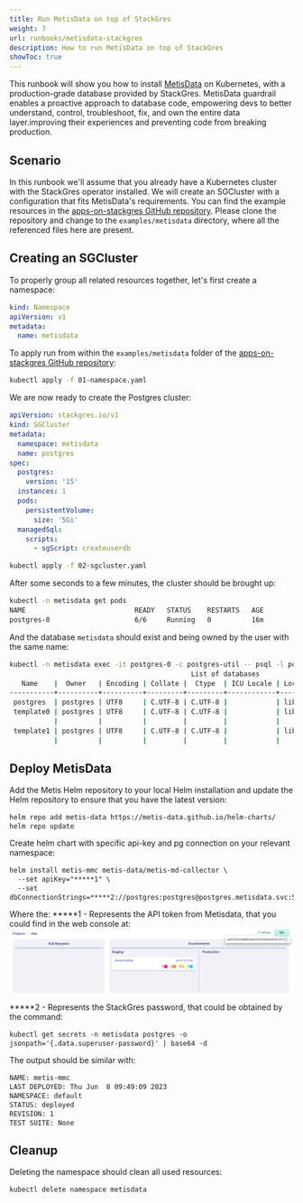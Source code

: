 ```yaml
---
title: Run MetisData on top of StackGres
weight: 7
url: runbooks/metisdata-stackgres
description: How to run MetisData on top of StackGres
showToc: true
---
```


This runbook will show you how to install [MetisData](https://metisdata.io/) on Kubernetes, with a production-grade database provided by StackGres. MetisData  guardrail enables a proactive approach to database code, empowering devs to better understand, control, troubleshoot, fix, and own the entire data layer.improving their experiences and preventing code from breaking production.


## Scenario

In this runbook we'll assume that you already have a Kubernetes cluster with the StackGres operator installed.
We will create an SGCluster with a configuration that fits MetisData's requirements. 
You can find the example resources in the [apps-on-stackgres GitHub repository](https://github.com/ongres/apps-on-stackgres/tree/main/examples/metisdata). Please clone the repository and change to the `examples/metisdata` directory, where all the referenced files here are present.


## Creating an SGCluster

To properly group all related resources together, let's first create a namespace:

```yaml
kind: Namespace
apiVersion: v1
metadata:
  name: metisdata
```

To apply run from within the `examples/metisdata` folder of the [apps-on-stackgres GitHub repository](https://github.com/ongres/apps-on-stackgres/tree/main/examples/metisdata):

```sh
kubectl apply -f 01-namespace.yaml
```


We are now ready to create the Postgres cluster:

```yaml
apiVersion: stackgres.io/v1
kind: SGCluster
metadata:
  namespace: metisdata
  name: postgres
spec:
  postgres:
    version: '15'
  instances: 1
  pods:
    persistentVolume:
      size: '5Gi'
  managedSql:
    scripts:
      - sgScript: createuserdb
```

```sh
kubectl apply -f 02-sgcluster.yaml
```

After some seconds to a few minutes, the cluster should be brought up:

```sh
kubectl -n metisdata get pods
NAME                           READY   STATUS    RESTARTS   AGE
postgres-0                     6/6     Running   0          16m
```





And the database `metisdata` should exist and being owned by the user with the same name:

```sh
kubectl -n metisdata exec -it postgres-0 -c postgres-util -- psql -l postgres
                                             List of databases
   Name    |  Owner   | Encoding | Collate |  Ctype  | ICU Locale | Locale Provider |   Access privileges   
-----------+----------+----------+---------+---------+------------+-----------------+-----------------------
 postgres  | postgres | UTF8     | C.UTF-8 | C.UTF-8 |            | libc            | 
 template0 | postgres | UTF8     | C.UTF-8 | C.UTF-8 |            | libc            | =c/postgres          +
           |          |          |         |         |            |                 | postgres=CTc/postgres
 template1 | postgres | UTF8     | C.UTF-8 | C.UTF-8 |            | libc            | =c/postgres          +
           |          |          |         |         |            |                 | postgres=CTc/postgres
```


## Deploy MetisData

Add the Metis Helm repository to your local Helm installation and update the Helm repository to ensure that you have the latest version:

```
helm repo add metis-data https://metis-data.github.io/helm-charts/
helm repo update
```

Create helm chart with specific api-key and pg connection on your relevant namespace:

```
helm install metis-mmc metis-data/metis-md-collector \
  --set apiKey="*****1" \
  --set dbConnectionStrings=*****2://postgres:postgres@postgres.metisdata.svc:5432/postgres;
```

Where the:
*****1 - Represents the API token from Metisdata, that you could find in the web console at:
![Metisdata-API](metisdata-api.png)


*****2 - Represents the StackGres password, that could be obtained by the command: 
```
kubectl get secrets -n metisdata postgres -o jsonpath='{.data.superuser-password}' | base64 -d
```


The output should be similar with:

```
NAME: metis-mmc
LAST DEPLOYED: Thu Jun  8 09:49:09 2023
NAMESPACE: default
STATUS: deployed
REVISION: 1
TEST SUITE: None
```


## Cleanup

Deleting the namespace should clean all used resources:

```sh
kubectl delete namespace metisdata
```

